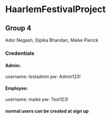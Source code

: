# HaarlemFestivalProject
## Group 4
Ador Negash, Dipika Bhandari, Maike Pierick

### Credentials
#### Admin: 
username: testadmin
pw: Admin123!
#### Employee:
username: maike
pw: Test123!

#### normal users can be created at sign up
